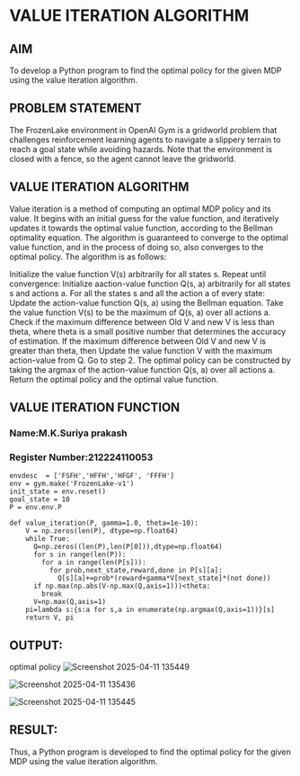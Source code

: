 # VALUE ITERATION ALGORITHM

## AIM

To develop a Python program to find the optimal policy for the given MDP using the value iteration algorithm.


## PROBLEM STATEMENT
The FrozenLake environment in OpenAI Gym is a gridworld problem that challenges reinforcement learning agents to navigate a slippery terrain to reach a goal state while avoiding hazards. Note that the environment is closed with a fence, so the agent cannot leave the gridworld.



## VALUE ITERATION ALGORITHM
Value iteration is a method of computing an optimal MDP policy and its value.
It begins with an initial guess for the value function, and iteratively updates it towards the optimal value function, according to the Bellman optimality equation.
The algorithm is guaranteed to converge to the optimal value function, and in the process of doing so, also converges to the optimal policy.
The algorithm is as follows:

Initialize the value function V(s) arbitrarily for all states s.
Repeat until convergence:
Initialize aaction-value function Q(s, a) arbitrarily for all states s and actions a.
For all the states s and all the action a of every state:
Update the action-value function Q(s, a) using the Bellman equation.
Take the value function V(s) to be the maximum of Q(s, a) over all actions a.
Check if the maximum difference between Old V and new V is less than theta, where theta is a small positive number that determines the accuracy of estimation.
If the maximum difference between Old V and new V is greater than theta, then
Update the value function V with the maximum action-value from Q.
Go to step 2.
The optimal policy can be constructed by taking the argmax of the action-value function Q(s, a) over all actions a.
Return the optimal policy and the optimal value function.

## VALUE ITERATION FUNCTION

### Name:M.K.Suriya prakash
### Register Number:212224110053
```
envdesc  = ['FSFH','HFFH','HFGF', 'FFFH']
env = gym.make('FrozenLake-v1')
init_state = env.reset()
goal_state = 10
P = env.env.P

```

```
def value_iteration(P, gamma=1.0, theta=1e-10):
    V = np.zeros(len(P), dtype=np.float64)
    while True:
      Q=np.zeros((len(P),len(P[0])),dtype=np.float64)
      for s in range(len(P)):
        for a in range(len(P[s])):
          for prob,next_state,reward,done in P[s][a]:
            Q[s][a]+=prob*(reward+gamma*V[next_state]*(not done))
      if np.max(np.abs(V-np.max(Q,axis=1)))<theta:
        break
      V=np.max(Q,axis=1)
    pi=lambda s:{s:a for s,a in enumerate(np.argmax(Q,axis=1))}[s]
    return V, pi
```





## OUTPUT:
optimal policy
![Screenshot 2025-04-11 135449](https://github.com/user-attachments/assets/27a7d9d0-8e43-4aff-8445-25f09955ae85)

![Screenshot 2025-04-11 135436](https://github.com/user-attachments/assets/e2fc78aa-371b-4908-a408-b61cfde79aef)



![Screenshot 2025-04-11 135445](https://github.com/user-attachments/assets/d3685344-48e5-4a63-b417-ebb9cd406e35)




## RESULT:


Thus, a Python program is developed to find the optimal policy for the given MDP using the value iteration algorithm.
